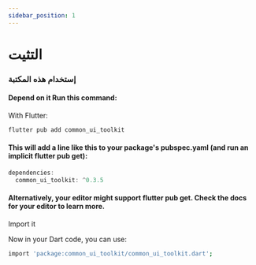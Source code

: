 ```yaml
---
sidebar_position: 1
---
```

# التثيت

### إستخدام هذه المكتبة

#### Depend on it Run this command:

With Flutter:

```jsx
flutter pub add common_ui_toolkit
```

#### This will add a line like this to your package's pubspec.yaml (and run an implicit flutter pub get):

```jsx
dependencies:
  common_ui_toolkit: ^0.3.5
```

#### Alternatively, your editor might support flutter pub get. Check the docs for your editor to learn more.

Import it

Now in your Dart code, you can use:

```bash
import 'package:common_ui_toolkit/common_ui_toolkit.dart';
```

